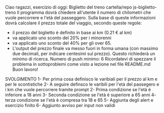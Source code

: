 Ciao ragazzi,
esercizio di oggi: Biglietto del treno
cartella/repo js-biglietto-treno
Il programma dovrà chiedere all'utente il numero di chilometri che vuole percorrere e l'età del passeggero. Sulla base di queste informazioni dovrà calcolare il prezzo totale del viaggio, secondo queste regole:

- il prezzo del biglietto è definito in base ai km (0.21 € al km)
- va applicato uno sconto del 20% per i minorenni
- va applicato uno sconto del 40% per gli over 65.
- L'output del prezzo finale va messo fuori in forma umana (con massimo due decimali, per indicare centesimi sul prezzo). Questo richiederà un minimo di ricerca.
  Numero di push minimo: 6
  Ricordatevi di spezzare il problema in sottoproblemi come visto a lezione nel file README.md
  Buon lavoro!

SVOLGIMENTO
1- Per prima cosa definisco le varibiali per il prezzo al km e per le scontistiche
2- A seguire definsco le varibili per l'età del passegero e i km che vuole percorrere tramite prompt
2- Prima condizione se l'età è inferiore a 18 anni
3- Seconda condizione se l'età è superiore a 65 anni
4- terza condizione se l'età è compresa tra 18 e 65
5- Aggiunta degli alert e esercizio finito
6- Aggiunto avviso per input non validi
